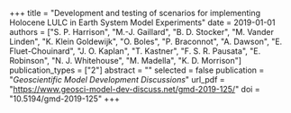 +++
title = "Development and testing of scenarios for implementing Holocene LULC in Earth System Model Experiments"
date = 2019-01-01
authors = ["S. P. Harrison", "M.-J. Gaillard", "B. D. Stocker", "M. Vander Linden", "K. Klein Goldewijk", "O. Boles", "P. Braconnot", "A. Dawson", "E. Fluet-Chouinard", "J. O. Kaplan", "T. Kastner", "F. S. R. Pausata", "E. Robinson", "N. J. Whitehouse", "M. Madella", "K. D. Morrison"]
publication_types = ["2"]
abstract = ""
selected = false
publication = "*Geoscientific Model Development Discussions*"
url_pdf = "https://www.geosci-model-dev-discuss.net/gmd-2019-125/"
doi = "10.5194/gmd-2019-125"
+++

